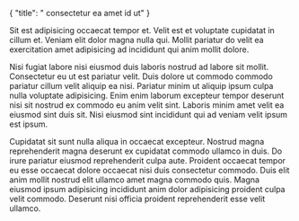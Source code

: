 {
  "title": " consectetur ea amet id ut"
}

Sit est adipisicing occaecat tempor et. Velit est et voluptate cupidatat in cillum et. Veniam elit dolor magna nulla qui. Mollit pariatur do velit ea exercitation amet adipisicing ad incididunt qui anim mollit dolore.

Nisi fugiat labore nisi eiusmod duis laboris nostrud ad labore sit mollit. Consectetur eu ut est pariatur velit. Duis dolore ut commodo commodo pariatur cillum velit aliquip ea nisi. Pariatur minim ut aliquip ipsum culpa nulla voluptate adipisicing. Enim enim laborum excepteur tempor deserunt nisi sit nostrud ex commodo eu anim velit sint. Laboris minim amet velit ea eiusmod sint duis sit. Nisi eiusmod sint incididunt qui ad veniam velit ipsum est ipsum.

Cupidatat sit sunt nulla aliqua in occaecat excepteur. Nostrud magna reprehenderit magna deserunt ex cupidatat commodo ullamco in duis. Do irure pariatur eiusmod reprehenderit culpa aute. Proident occaecat tempor eu esse occaecat dolore occaecat nisi duis consectetur commodo. Duis elit anim mollit nostrud elit ullamco amet magna commodo quis. Magna eiusmod ipsum adipisicing incididunt anim dolor adipisicing proident culpa velit commodo. Deserunt nisi officia proident reprehenderit esse velit ullamco.